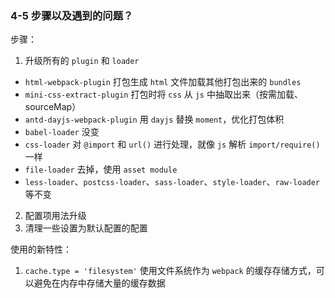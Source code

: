 ### 4-5 步骤以及遇到的问题？

步骤：

1. 升级所有的 `plugin` 和 `loader`

- `html-webpack-plugin` 打包生成 `html` 文件加载其他打包出来的 `bundles`
- `mini-css-extract-plugin` 打包时将 `css` 从 `js` 中抽取出来（按需加载、sourceMap）
- `antd-dayjs-webpack-plugin` 用 `dayjs` 替换 `moment`，优化打包体积
- `babel-loader` 没变
- `css-loader` 对 `@import` 和 `url()` 进行处理，就像 `js` 解析 `import/require()` 一样
- `file-loader` 去掉，使用 `asset module`
- `less-loader`、`postcss-loader`、`sass-loader`、`style-loader`、`raw-loader` 等不变

2. 配置项用法升级
3. 清理一些设置为默认配置的配置

使用的新特性：
1. `cache.type = 'filesystem'` 使用文件系统作为 `webpack` 的缓存存储方式，可以避免在内存中存储大量的缓存数据

### 
